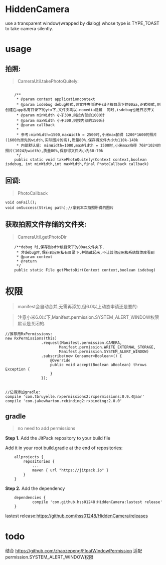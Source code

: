 # HiddenCamera
use a transparent window(wrapped by dialog) whose type is TYPE_TOAST to take camera silently.

# usage 

## 拍照:

> CameraUtil.takePhotoQuitely:

```

	/**
     * @param context applicationcontext
     * @param isdebug debug模式,则文件夹创建于sd卡根目录下的00aa,正式模式,则创建在app私有目录下的ytx下,文件夹均以.nomedia隐藏  同时,isdebug也是日志开关
     * @param minWidth 小于300,则按内部的1000计
     * @param maxWidth 小于300,则按内部的1500计
     * @param callback
     *
     * 参考:minWidth=1500,maxWidth = 2500时,小米max拍得 1200*1600的照片(1600为原先的width,实际图片的高),质量80%,保存得文件大小为110k-140k
     * 内部默认值: minWidth=1000,maxWidth = 1500时,小米max拍得 768*1024的照片(1024为width),质量80%,保存得文件大小为50-70k
     */
    public static void takePhotoQuitely(Context context,boolean isdebug, int minWidth,int maxWidth,final PhotoCallback callback)
```

## 回调:

> PhotoCallback

```
void onFail();
void onSuccess(String path);//拿到本次拍照所得的图片
```

## 获取拍照文件存储的文件夹:

> CameraUtil.getPhotoDir

```
	/**debug 时,保存到sd卡根目录下的00aa文件夹下.
     * 非debug时,保存到应用私有目录下,并隐藏起来,不让其他应用和系统媒体库看到
     * @param context
     * @return
     */
    public static File getPhotoDir(Context context,boolean isdebug)
```



# 权限

> manifest会自动合并,无需再添加,但6.0以上动态申请还是要的:

> 注意小米6.0以下,Manifest.permission.SYSTEM_ALERT_WINDOW权限默认是关闭的.

```
//推荐用RxPermissions:
new RxPermissions(this)
                .request(Manifest.permission.CAMERA,
                        Manifest.permission.WRITE_EXTERNAL_STORAGE,
                        Manifest.permission.SYSTEM_ALERT_WINDOW)
                .subscribe(new Consumer<Boolean>() {
                    @Override
                    public void accept(Boolean aBoolean) throws Exception {
                    }
                });
                
                
//记得添加gradle:
compile 'com.tbruyelle.rxpermissions2:rxpermissions:0.9.4@aar'
compile 'com.jakewharton.rxbinding2:rxbinding:2.0.0'
```

##  gradle 

> no need to add permissions 

**Step 1.** Add the JitPack repository to your build file

Add it in your root build.gradle at the end of repositories:

```
    allprojects {
        repositories {
            ...
            maven { url "https://jitpack.io" }
        }
    }

```

**Step 2.** Add the dependency

```
    dependencies {
            compile 'com.github.hss01248:HiddenCamera:lastest release'
    }
```
lastest release:https://github.com/hss01248/HiddenCamera/releases



# todo 

结合 https://github.com/zhaozepeng/FloatWindowPermission 适配permission.SYSTEM_ALERT_WINDOW权限

